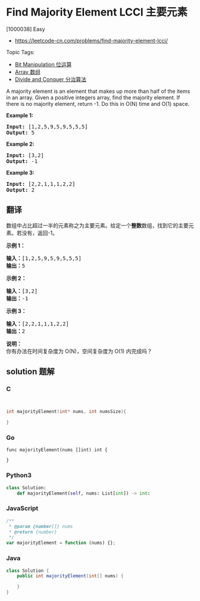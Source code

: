 # Find Majority Element LCCI 主要元素

[1000038] Easy

- https://leetcode-cn.com/problems/find-majority-element-lcci/

Topic Tags:

- [Bit Manipulation 位运算](https://leetcode-cn.com/tag/bit-manipulation/)
- [Array 数组](https://leetcode-cn.com/tag/array/)
- [Divide and Conquer 分治算法](https://leetcode-cn.com/tag/divide-and-conquer/)

A majority element is an element that makes up more than half of the items in an array. Given a positive integers array, find the majority element. If there is no majority element, return -1. Do this in O(N) time and O(1) space.

**Example 1:**

<pre><strong>Input: </strong>[1,2,5,9,5,9,5,5,5]
<strong>Output: </strong>5</pre>

**Example 2:**

<pre><strong>Input: </strong>[3,2]
<strong>Output: </strong>-1</pre>

**Example 3:**

<pre><strong>Input: </strong>[2,2,1,1,1,2,2]
<strong>Output: </strong>2
</pre>

## 翻译

数组中占比超过一半的元素称之为主要元素。给定一个**整数**数组，找到它的主要元素。若没有，返回-1。

**示例 1：**

<pre><strong>输入：</strong>[1,2,5,9,5,9,5,5,5]
<strong>输出：</strong>5</pre>

**示例 2：**

<pre><strong>输入：</strong>[3,2]
<strong>输出：</strong>-1</pre>

**示例 3：**

<pre><strong>输入：</strong>[2,2,1,1,1,2,2]
<strong>输出：</strong>2</pre>

**说明：**  
你有办法在时间复杂度为 O(N)，空间复杂度为 O(1) 内完成吗？

## solution 题解

### C

```c


int majorityElement(int* nums, int numsSize){

}


```

### Go

```golang
func majorityElement(nums []int) int {

}
```

### Python3

```python
class Solution:
    def majorityElement(self, nums: List[int]) -> int:
```

### JavaScript

```javascript
/**
 * @param {number[]} nums
 * @return {number}
 */
var majorityElement = function (nums) {};
```

### Java

```java
class Solution {
    public int majorityElement(int[] nums) {

    }
}
```
